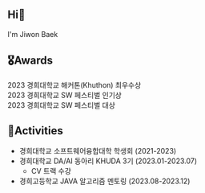 ## Hi🤗
I'm Jiwon Baek

## 🎖️Awards
2023 경희대학교 해커톤(Khuthon) 최우수상<br>
2023 경희대학교 SW 페스티벌 인기상<br>
2023 경희대학교 SW 페스티벌 대상

## 🐥Activities
- 경희대학교 소프트웨어융합대학 학생회 (2021-2023)
- 경희대학교 DA/AI 동아리 KHUDA 3기 (2023.01-2023.07)
  - CV 트랙 수강
- 경희고등학교 JAVA 알고리즘 멘토링 (2023.08-2023.12)
